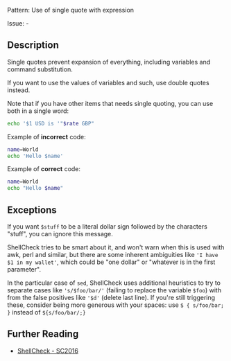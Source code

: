 Pattern: Use of single quote with expression

Issue: -

## Description

Single quotes prevent expansion of everything, including variables and command substitution.

If you want to use the values of variables and such, use double quotes instead.

Note that if you have other items that needs single quoting, you can use both in a single word:

```sh
echo '$1 USD is '"$rate GBP"
```

Example of **incorrect** code:

```sh
name=World
echo 'Hello $name'
```

Example of **correct** code:

```sh
name=World
echo "Hello $name"
```

## Exceptions

If you want `$stuff` to be a literal dollar sign followed by the characters "stuff", you can ignore this message.

ShellCheck tries to be smart about it, and won't warn when this is used with awk, perl and similar, but there are some inherent ambiguities like `'I have $1 in my wallet'`, which could be "one dollar" or "whatever is in the first parameter".

In the particular case of `sed`, ShellCheck uses additional heuristics to try to separate cases like `'s/$foo/bar/'` (failing to replace the variable `$foo`) with from the false positives like `'$d'` (delete last line). If you're still triggering these, consider being more generous with your spaces: use `$ { s/foo/bar; }` instead of `${s/foo/bar/;}`

## Further Reading

* [ShellCheck - SC2016](https://github.com/koalaman/shellcheck/wiki/SC2016)
